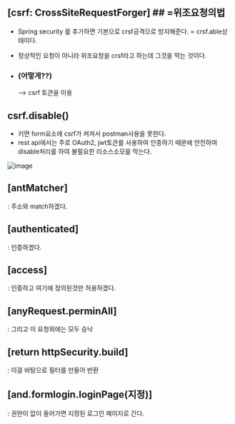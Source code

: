## [csrf: CrossSiteRequestForger] ## =위조요청의법

- Spring security 를 추가하면 기본으로 crsf공격으로 방지해준다. = crsf.able상태이다.

- 정상적인 요청이 아니라 위조요청을 crsf라고 하는데 그것을 막는 것이다.

- ### (어떻게??) ###
  
  -->  csrf 토큰을 이용
  
## csrf.disable() ##

- 키면 form요소에 csrf가 켜져서 postman사용을 못한다.
- rest api에서는 주로 OAuth2, jwt토큰를 사용하여 인증하기 때문에 안전하여 disable처리를 하여 불필요한 리소스소모를 막는다.

![image](https://user-images.githubusercontent.com/108928206/196712148-fdcd41dc-24f2-41d6-9e1f-3e108776496b.png)

## [antMatcher] ##

: 주소와 match하겠다.

## [authenticated] ##

: 인증하겠다.

## [access] ##

: 인증하고 여기에 정의된것만 허용하겠다.

## [anyRequest.perminAll] ##

: 그리고 이 요청외에는 모두 승낙

## [return httpSecurity.build] ##

: 이걸 바탕으로 필터를 만들어 반환

## [and.formlogin.loginPage(지정)] ##

: 권한이 없이 들어가면 지정된 로그인 페이지로 간다.
